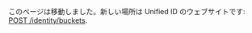 このページは移動しました。新しい場所は Unified ID のウェブサイトです: [POST /identity/buckets](https://unifiedid.com/ja/docs/endpoints/post-identity-buckets).